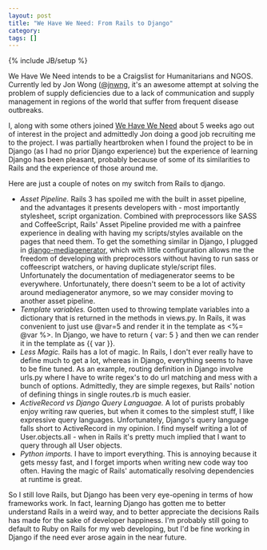 ```yaml
---
layout: post
title: "We Have We Need: From Rails to Django"
category: 
tags: []
---
```

{% include JB/setup %}

We Have We Need intends to be a Craigslist for Humanitarians and NGOS. 
Currently led by Jon Wong ([@jnwng](http://twitter.com/#!/jnwng), it's an
awesome attempt at solving the problem of supply deficiencies due to
a lack of communication and supply management in regions of the world that 
suffer from frequent disease outbreaks.

I, along with some others joined [We Have We Need](http://www.wehave-weneed.org)
about 5 weeks ago out of interest in the project and admittedly Jon doing 
a good job recruiting me to the project. I was partially heartbroken when I found
the project to be in Django (as I had no prior Django experience) but the experience
of learning Django has been pleasant, probably because of some of its similarities to
Rails and the experience of those around me.

Here are just a couple of notes on my switch from Rails to django.

- *Asset Pipeline.* Rails 3 has spoiled me with the built in asset pipeline, and the
advantages it presents developers with - most importantly stylesheet, script organization.
Combined with preprocessors like SASS and CoffeeScript, Rails' Asset Pipeline provided me
with a painfree experience in dealing with having my scripts/styles available on the pages
that need them. To get the something similar in Django, I plugged in 
[django-mediagenerator](http://www.allbuttonspressed.com/projects/django-mediagenerator),
which with little configuration allows me the freedom of developing with preprocessors without 
having to run sass or coffeescript watchers, or having duplicate style/script files. Unfortunately
the documentation of mediagenerator seems to be everywhere. Unfortunately, there
doesn't seem to be a lot of activity around mediagenerator anymore, so we may consider moving
to another asset pipeline.
- *Template variables.* Gotten used to throwing template variables into a dictionary that is returned
in the methods in views.py. In Rails, it was convenient to just use @var=5 and render
it in the template as <%= @var %>. In Django, we have to return { var: 5 } and then
we can render it in the template as {{ var }}.
- *Less Magic.* Rails has a lot of magic. In Rails, I don't ever really have
to define much to get a lot, whereas in Django, everything seems to have to be fine tuned.
As an example, routing definition in Django involve urls.py where I have to write regex's
to do url matching and mess with a bunch of options. Admittedly, they are simple regexes, 
but Rails' notion of defining things in single routes.rb is much easier.
- *ActiveRecord vs Django Query Languagae.* A lot of purists probably enjoy writing raw
queries, but when it comes to the simplest stuff, I like expressive query languages. Unfortunately,
Django's query language falls short to ActiveRecord in my opinion. I find myself writing a lot of
User.objects.all - when in Rails it's pretty much implied that I want to query through all User objects.
- *Python imports.* I have to import everything. This is annoying because it gets messy fast, and I
forget imports when writing new code way too often. Having the magic of Rails' automatically resolving
dependencies at runtime is great.

So I still love Rails, but Django has been very eye-opening in terms of how frameworks work. In fact,
learning Django has gotten me to better understand Rails in a weird way, and to better appreciate 
the decisions Rails has made for the sake of developer happiness. I'm probably still going to 
default to Ruby on Rails for my web developing, but I'd be fine working in Django if the need
ever arose again in the near future.

